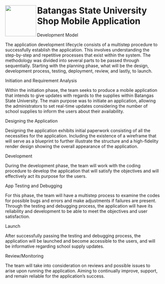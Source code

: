 # <img align="left" width="100" height="100" src="https://user-images.githubusercontent.com/102471784/177694343-b9f156fe-f0c9-4c75-a863-0c891f878c1a.png"> Batangas State University Shop Mobile Application

Development Model

The application development lifecycle consists of a multistep procedure to successfully establish the application. This involves understanding the step-by-step and repetitive processes that exist within the system. The methodology was divided into several parts to be passed through sequentially. Starting with the planning phase, what will be the design, development process, testing, deployment, review, and lastly, to launch.

Initiation and Requirement Analysis

Within the initiation phase, the team seeks to produce a mobile application that intends to give updates with regards to the supplies within Batangas State University. The main purpose was to initiate an application, allowing the administrators to set real-time updates considering the number of school supplies to inform the users about their availability.

Designing the Application

Designing the application exhibits initial paperwork consisting of all the necessities for the application. Including the existence of a wireframe that will serve as a blueprint to further illustrate the structure and a high-fidelity render design showing the overall appearance of the application.

Development

During the development phase, the team will work with the coding procedure to develop the application that will satisfy the objectives and will effectively act its purpose for the users.

App Testing and Debugging

For this phase, the team will have a multistep process to examine the codes for possible bugs and errors and make adjustments if failures are present. Through the testing and debugging process, the application will have its reliability and development to be able to meet the objectives and user satisfaction.

Launch

After successfully passing the testing and debugging process, the application will be launched and become accessible to the users, and will be informative regarding school supply updates.

Review/Monitoring

The team will take into consideration on reviews and possible issues to arise upon running the application. Aiming to continually improve, support, and remain reliable for the application’s success.
